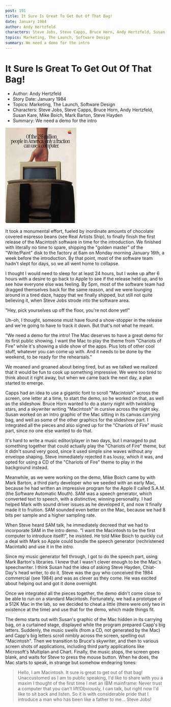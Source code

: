 ```yaml
---
post: 191
title: It Sure Is Great To Get Out Of That Bag!
date: January 1984
author: Andy Hertzfeld
characters: Steve Jobs, Steve Capps, Bruce Horn, Andy Hertzfeld, Susan Kare, Mike Boich, Mark Barton, Steve Hayden
topics: Marketing, The Launch, Software Design
summary: We need a demo for the intro
---
```


# It Sure Is Great To Get Out Of That Bag!
* Author: Andy Hertzfeld
* Story Date: January 1984
* Topics: Marketing, The Launch, Software Design
* Characters: Steve Jobs, Steve Capps, Bruce Horn, Andy Hertzfeld, Susan Kare, Mike Boich, Mark Barton, Steve Hayden
* Summary: We need a demo for the intro

![Cover of Intro Brochure](images/Macintosh/out_of_the_bag.jpg) 

It took a monumental effort, fueled by inordinate amounts of chocolate covered espresso beans (see Real Artists Ship), to finally finish the first release of the Macintosh software in time for the introduction.  We finished with literally no time to spare,  shipping the "golden master" of the "Write/Paint" disk to the factory at 6am on Monday morning January 16th, a week before the introduction.  By that point, most of the software team hadn't slept for days, so we all went home to collapse.

I thought I would need to sleep for at least 24 hours, but I woke up after 6 hours with a desire to go back to Apple to see if the release held up, and to see how everyone else was feeling.  By 5pm, most of the software team had dragged themselves back for the same reason, and we were lounging around in a tired daze, happy that we finally shipped, but still not quite believing it, when Steve Jobs strode into the software area.

"Hey, pick yourselves up off the floor, you're not done yet!"

Uh-oh, I thought, someone must have found a show-stopper in the release and we're going to have to track it down. But that's not what he meant.

"We need a demo for the intro!  The Mac deserves to have a great demo for its first public showing.  I want the Mac to play the theme from "Chariots of Fire" while it's showing a slide show of the apps.  Plus lots of other cool stuff, whatever you can come up with.  And it needs to be done by the weekend, to be ready for the rehearsals."

We moaned and groaned about being tired, but as we talked we realized that it would be fun to cook up something impressive.  We were too tired to think about it right away, but when we came back the next day, a plan started to emerge.

Capps had an idea to use a gigantic font to scroll "Macintosh" across the screen, one letter at a time, to start the demo, so he worked on that, as well as the slideshow.  Bruce Horn wanted to do a starry night with twinkling stars, and a skywriter writing "Macintosh" in cursive across the night sky.  Susan worked on an intro graphic of the Mac sitting in its canvas carrying bag, and well as some of the other graphics for the slideshow part.  I integrated all the pieces and also signed up for the "Chariots of Fire" music part, since no one else wanted to do that.

It's hard to write a music editor/player in two days, but I managed to put something together that could actually play the "Chariots of Fire" theme, but it didn't sound very good, since it used simple sine waves without any envelope shaping.  Steve immediately rejected it as lousy, which it was, and opted for using a CD of the "Chariots of Fire" theme to play in the background instead.

Meanwhile, as we were working on the demo, Mike Boich came by with Mark Barton, a third party developer who we seeded with an early Mac, because he had written an impressive program for the Apple II called S.A.M. (the Software Automatic Mouth).  SAM was a speech generator, which converted text to speech, with a distinctive, winning personality.  I had helped Mark with sound driver issues as he developed it, and now it finally made it to fruition.  SAM sounded even better on the Mac, because we had 8 bits per sample and a higher sampling rate.

When Steve heard SAM talk, he immediately decreed that we had to incorporate SAM in the intro demo.  "I want the Macintosh to be the first computer to introduce itself!", he insisted.  He told Mike Boich to quickly cut a deal with Mark so Apple could bundle the speech generator (rechristened Macintalk) and use it in the intro.

Since my music generator fell through, I got to do the speech part, using Mark Barton's libraries.  I knew that I wasn't clever enough to be the Mac's speechwriter.  I think Susan had the idea of asking Steve Hayden, Chiat-Day's head writer, to do it.  Steve was the guy who conceived the 1984 commercial (see 1984) and was as clever as they come.  He was excited about helping out and got it done overnight.

Once we integrated all the pieces together, the demo didn't come close to be able to run on a standard Macintosh.  Fortunately, we had a prototype of a 512K Mac in the lab, so we decided to cheat a little (there were only two in existence at the time) and use that for the demo, which made things fit.

The demo starts out with Susan's graphic of the Mac hidden in its carrying bag, on a curtained stage, displayed while the program prepared Capp's big letters.  Suddenly, the music swells (from a CD, not generated by the Mac) and Capp's big letters scroll nimbly across the screen, spelling out "Macintosh".  Then we transition to Bruce's skywriter, and then to various screen shots of applications, including third party applications like Microsoft's Multiplan and Chart.  Finally, the music stops, the screen goes blank, and waits for Steve to press the mouse button.  When he does, the Mac starts to speak, in strange but somehow endearing tones:

> Hello, I am Macintosh.  It sure is great to get out of that bag!  Unaccustomed as I am to public speaking, I'd like to share with you a maxim I thought of the first time I met an IBM mainframe: Never trust a computer that you can't lift!Obviously, I can talk, but right now I'd like to sit back and listen.  So it is with considerable pride that I introduce a man who has been like a father to me... Steve Jobs!